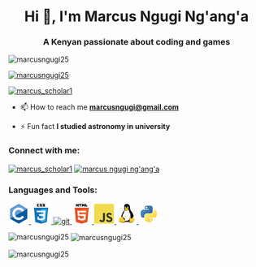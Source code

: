 <h1 align="center">Hi 👋, I'm Marcus Ngugi Ng'ang'a</h1>
<h3 align="center">A Kenyan passionate about coding and games</h3>

<p align="left"> <img src="https://komarev.com/ghpvc/?username=marcusngugi25&label=Profile%20views&color=0e75b6&style=flat" alt="marcusngugi25" /> </p>

<p align="left"> <a href="https://github.com/ryo-ma/github-profile-trophy"><img src="https://github-profile-trophy.vercel.app/?username=marcusngugi25" alt="marcusngugi25" /></a> </p>

<p align="left"> <a href="https://twitter.com/marcus_scholar1" target="blank"><img src="https://img.shields.io/twitter/follow/marcus_scholar1?logo=twitter&style=for-the-badge" alt="marcus_scholar1" /></a> </p>

- 📫 How to reach me **marcusngugi@gmail.com**

- ⚡ Fun fact **I studied astronomy in university**

<h3 align="left">Connect with me:</h3>
<p align="left">
<a href="https://twitter.com/marcus_scholar1" target="blank"><img align="center" src="https://raw.githubusercontent.com/rahuldkjain/github-profile-readme-generator/master/src/images/icons/Social/twitter.svg" alt="marcus_scholar1" height="30" width="40" /></a>
<a href="https://linkedin.com/in/marcus ngugi ng'ang'a" target="blank"><img align="center" src="https://raw.githubusercontent.com/rahuldkjain/github-profile-readme-generator/master/src/images/icons/Social/linked-in-alt.svg" alt="marcus ngugi ng'ang'a" height="30" width="40" /></a>
</p>

<h3 align="left">Languages and Tools:</h3>
<p align="left"> <a href="https://www.cprogramming.com/" target="_blank" rel="noreferrer"> <img src="https://raw.githubusercontent.com/devicons/devicon/master/icons/c/c-original.svg" alt="c" width="40" height="40"/> </a> <a href="https://www.w3schools.com/css/" target="_blank" rel="noreferrer"> <img src="https://raw.githubusercontent.com/devicons/devicon/master/icons/css3/css3-original-wordmark.svg" alt="css3" width="40" height="40"/> </a> <a href="https://git-scm.com/" target="_blank" rel="noreferrer"> <img src="https://www.vectorlogo.zone/logos/git-scm/git-scm-icon.svg" alt="git" width="40" height="40"/> </a> <a href="https://www.w3.org/html/" target="_blank" rel="noreferrer"> <img src="https://raw.githubusercontent.com/devicons/devicon/master/icons/html5/html5-original-wordmark.svg" alt="html5" width="40" height="40"/> </a> <a href="https://developer.mozilla.org/en-US/docs/Web/JavaScript" target="_blank" rel="noreferrer"> <img src="https://raw.githubusercontent.com/devicons/devicon/master/icons/javascript/javascript-original.svg" alt="javascript" width="40" height="40"/> </a> <a href="https://www.linux.org/" target="_blank" rel="noreferrer"> <img src="https://raw.githubusercontent.com/devicons/devicon/master/icons/linux/linux-original.svg" alt="linux" width="40" height="40"/> </a> <a href="https://www.python.org" target="_blank" rel="noreferrer"> <img src="https://raw.githubusercontent.com/devicons/devicon/master/icons/python/python-original.svg" alt="python" width="40" height="40"/> </a> </p>

<p><img align="left" src="https://github-readme-stats.vercel.app/api/top-langs?username=marcusngugi25&show_icons=true&locale=en&layout=compact" alt="marcusngugi25" /></p>

<p>&nbsp;<img align="center" src="https://github-readme-stats.vercel.app/api?username=marcusngugi25&show_icons=true&locale=en" alt="marcusngugi25" /></p>

<p><img align="center" src="https://github-readme-streak-stats.herokuapp.com/?user=marcusngugi25&" alt="marcusngugi25" /></p>


<!---
Marcusngugi25/Marcusngugi25 is a ✨ special ✨ repository because its `README.md` (this file) appears on your GitHub profile.
You can click the Preview link to take a look at your changes.
--->
